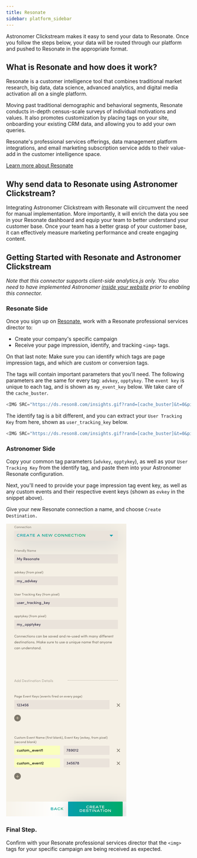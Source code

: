 ```yaml
---
title: Resonate
sidebar: platform_sidebar
---
```


Astronomer Clickstream makes it easy to send your data to Resonate. Once you follow the steps below, your data will be routed through our platform and pushed to Resonate in the appropriate format. 

## What is Resonate and how does it work?

Resonate is a customer intelligence tool that combines traditional market research, big data, data science, advanced analytics, and digital media activation all on a single platform.

Moving past traditional demographic and behavioral segments, Resonate conducts in-depth census-scale surveys of individual motivations and values. It also promotes customization by placing tags on your site, onboarding your existing CRM data, and allowing you to add your own queries. 

Resonate's professional services offerings, data management platform integrations, and email marketing subscription service adds to their value-add in the customer intelligence space.

[Learn more about Resonate](https://www.resonate.com/)

## Why send data to Resonate using Astronomer Clickstream?

Integrating Astronomer Clickstream with Resonate will circumvent the need for manual implementation. More importantly, it will enrich the data you see in your Resonate dashboard and equip your team to better understand your customer base. Once your team has a better grasp of your customer base, it can effectively measure marketing performance and create engaging content. 

## Getting Started with Resonate and Astronomer Clickstream

*Note that this connector supports client-side analytics.js only.  You also need to have implemented Astronomer [inside your website](../sources/analyticsjs.md) prior to enabling this connector.*

### Resonate Side

Once you sign up on [Resonate](https://www.resonate.com/), work with a Resonate professional services director to:

- Create your company's specific campaign
- Receive your page impression, identify, and tracking `<img>` tags.

On that last note: Make sure you can identify which tags are page impression tags, and which are custom or conversion tags. 

The tags will contain important parameters that you'll need.  The following parameters are the same for every tag: `advkey`, `opptykey`.  The `event key` is unique to each tag, and is shown as `my_event_key` below.  We take care of the `cache_buster`.

``` javascript
<IMG SRC="https://ds.reson8.com/insights.gif?rand=[cache_buster]&t=0&pixt=resonate&advkey=my_advkey&opptykey=my_opptykey&evkey=my_event_key&evtype=custom" WIDTH=1 HEIGHT=1 BORDER=0>
```

The identify tag is a bit different, and you can extract your `User Tracking Key` from here, shown as `user_tracking_key` below.

``` javascript
<IMG SRC="https://ds.reson8.com/insights.gif?rand=[cache_buster]&t=0&pixt=resonate&advkey=my_advkey&opptykey=my_opptykey&evkey=my_event_key&evtype=custom&resnc1=esp&resnc2=open&resnc3=%%user_tracking_key%%" WIDTH=1 HEIGHT=1 BORDER=0>

```

### Astronomer Side

Copy your common tag parameters (`advkey`, `opptykey`), as well as your `User Tracking Key` from the identify tag,  and paste them into your Astronomer Resonate configuration.  

Next, you'll need to provide your page impression tag event key, as well as any custom events and their respective event keys (shown as `evkey` in the snippet above).  

Give your new Resonate connection a name, and choose `Create Destination.`

![resonate1](../../../images/resonate1.png)

### Final Step. 

Confirm with your Resonate professional services director that the `<img>` tags for your specific campaign are being received as expected.

